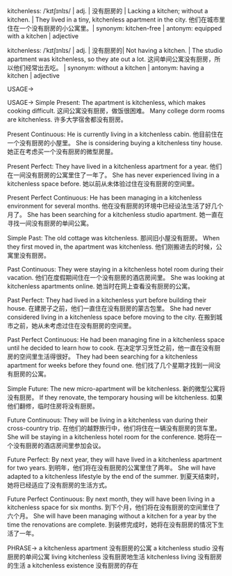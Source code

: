 kitchenless: /ˈkɪtʃɪnlɪs/
| adj. | 没有厨房的 | Lacking a kitchen; without a kitchen. |  They lived in a tiny, kitchenless apartment in the city. 他们在城市里住在一个没有厨房的小公寓里。| synonym: kitchen-free | antonym:  equipped with a kitchen | adjective

kitchenless: /ˈkɪtʃɪnlɪs/
| adj. |  没有厨房的|  Not having a kitchen.  | The studio apartment was kitchenless, so they ate out a lot.  这间单间公寓没有厨房，所以他们经常出去吃。 | synonym:  without a kitchen | antonym:  having a kitchen | adjective


USAGE->

USAGE->
Simple Present:
The apartment is kitchenless, which makes cooking difficult.  这间公寓没有厨房，做饭很困难。
Many college dorm rooms are kitchenless. 许多大学宿舍都没有厨房。

Present Continuous:
He is currently living in a kitchenless cabin. 他目前住在一个没有厨房的小屋里。
She is considering buying a kitchenless tiny house. 她正在考虑买一个没有厨房的微型房屋。

Present Perfect:
They have lived in a kitchenless apartment for a year. 他们在一间没有厨房的公寓里住了一年了。
She has never experienced living in a kitchenless space before. 她以前从未体验过住在没有厨房的空间里。

Present Perfect Continuous:
He has been managing in a kitchenless environment for several months. 他在没有厨房的环境中已经设法生活了好几个月了。
She has been searching for a kitchenless studio apartment. 她一直在寻找一间没有厨房的单间公寓。

Simple Past:
The old cottage was kitchenless.  那间旧小屋没有厨房。
When they first moved in, the apartment was kitchenless.  他们刚搬进去的时候，公寓里没有厨房。


Past Continuous:
They were staying in a kitchenless hotel room during their vacation.  他们在度假期间住在一个没有厨房的酒店房间里。
She was looking at kitchenless apartments online. 她当时在网上查看没有厨房的公寓。

Past Perfect:
They had lived in a kitchenless yurt before building their house. 在建房子之前，他们一直住在没有厨房的蒙古包里。
She had never considered living in a kitchenless space before moving to the city. 在搬到城市之前，她从未考虑过住在没有厨房的空间里。

Past Perfect Continuous:
He had been managing fine in a kitchenless space until he decided to learn how to cook.  在决定学习烹饪之前，他一直在没有厨房的空间里生活得很好。
They had been searching for a kitchenless apartment for weeks before they found one.  他们找了几个星期才找到一间没有厨房的公寓。

Simple Future:
The new micro-apartment will be kitchenless.  新的微型公寓将没有厨房。
If they renovate, the temporary housing will be kitchenless.  如果他们翻修，临时住房将没有厨房。

Future Continuous:
They will be living in a kitchenless van during their cross-country trip.  在他们的越野旅行中，他们将住在一辆没有厨房的货车里。
She will be staying in a kitchenless hotel room for the conference.  她将在一个没有厨房的酒店房间里参加会议。

Future Perfect:
By next year, they will have lived in a kitchenless apartment for two years. 到明年，他们将在没有厨房的公寓里住了两年。
She will have adapted to a kitchenless lifestyle by the end of the summer.  到夏天结束时，她将已经适应了没有厨房的生活方式。


Future Perfect Continuous:
By next month, they will have been living in a kitchenless space for six months. 到下个月，他们将在没有厨房的空间里住了六个月。
She will have been managing without a kitchen for a year by the time the renovations are complete.  到装修完成时，她将在没有厨房的情况下生活了一年。


PHRASE->
a kitchenless apartment  没有厨房的公寓
a kitchenless studio  没有厨房的单间公寓
living kitchenless  没有厨房地生活
kitchenless living  没有厨房的生活
a kitchenless existence  没有厨房的存在


